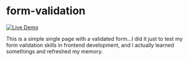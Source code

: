 ﻿# form-validation
[![Live Demo](https://img.shields.io/badge/Live-Demo-green?style=for-the-badge)](https://form-validations.onrender.com/)

This is a simple single page with a validated form...I did it just to test my form validation skills in frontend development, and I actually learned somethings and refreshed my memory.
